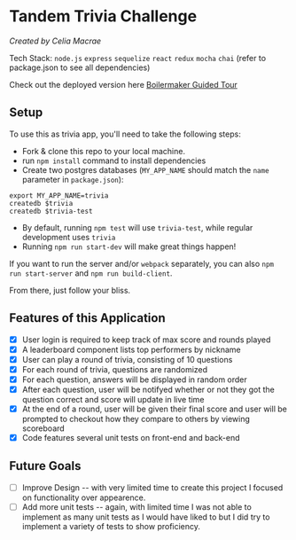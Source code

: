 # Tandem Trivia Challenge

_Created by Celia Macrae_

Tech Stack:
`node.js`
`express`
`sequelize`
`react`
`redux`
`mocha`
`chai`
(refer to package.json to see all dependencies)

Check out the deployed version here
[Boilermaker Guided Tour][boilermaker-yt]

[boilermaker-yt]: https://www.youtube.com/playlist?list=PLx0iOsdUOUmn7D5XL4mRUftn8hvAJGs8H

## Setup

To use this as trivia app, you'll need to take the following steps:

* Fork & clone this repo to your local machine.
* run `npm install` command to install dependencies
* Create two postgres databases (`MY_APP_NAME` should match the `name`
  parameter in `package.json`):

```
export MY_APP_NAME=trivia
createdb $trivia
createdb $trivia-test
```

* By default, running `npm test` will use `trivia-test`, while
  regular development uses `trivia`
* Running `npm run start-dev` will make great things happen!

If you want to run the server and/or `webpack` separately, you can also
`npm run start-server` and `npm run build-client`.

From there, just follow your bliss.

## Features of this Application

* [x] User login is required to keep track of max score and rounds played
* [x] A leaderboard component lists top performers by nickname
* [x] User can play a round of trivia, consisting of 10 questions
* [x] For each round of trivia, questions are randomized
* [x] For each question, answers will be displayed in random order
* [x] After each question, user will be notifyed whether or not they got the question correct and score will update in live time
* [x] At the end of a round, user will be given their final score and user will be prompted to checkout how they compare to others by viewing scoreboard
* [x] Code features several unit tests on front-end and back-end

## Future Goals

* [ ] Improve Design -- with very limited time to create this project I focused on functionality over appearence.
* [ ] Add more unit tests -- again, with limited time I was not able to implement as many unit tests as I would have liked to but I did try to implement a variety of tests to show proficiency.
